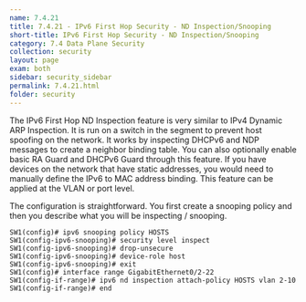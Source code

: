 ```yaml
---
name: 7.4.21
title: 7.4.21 - IPv6 First Hop Security - ND Inspection/Snooping
short-title: IPv6 First Hop Security - ND Inspection/Snooping
category: 7.4 Data Plane Security
collection: security
layout: page
exam: both
sidebar: security_sidebar
permalink: 7.4.21.html
folder: security
---
```

The IPv6 First Hop ND Inspection feature is very similar to IPv4 Dynamic ARP Inspection. It is run on a switch in the segment to prevent host spoofing on the network. It works by inspecting DHCPv6 and NDP messages to create a neighbor binding table. You can also optionally enable basic RA Guard and DHCPv6 Guard through this feature. If you have devices on the network that have static addresses, you would need to manually define the IPv6 to MAC address binding. This feature can be applied at the VLAN or port level.

The configuration is straightforward. You first create a snooping policy and then you describe what you will be inspecting / snooping.
```
SW1(config)# ipv6 snooping policy HOSTS
SW1(config-ipv6-snooping)# security level inspect
SW1(config-ipv6-snooping)# drop-unsecure
SW1(config-ipv6-snooping)# device-role host
SW1(config-ipv6-snooping)# exit
SW1(config)# interface range GigabitEthernet0/2-22
SW1(config-if-range)# ipv6 nd inspection attach-policy HOSTS vlan 2-10
SW1(config-if-range)# end
```
